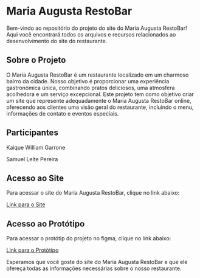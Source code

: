 # Maria Augusta RestoBar
Bem-vindo ao repositório do projeto do site do Maria Augusta RestoBar! Aqui você encontrará todos os arquivos e recursos relacionados ao desenvolvimento do site do restaurante.

## Sobre o Projeto
O Maria Augusta RestoBar é um restaurante localizado em um charmoso bairro da cidade. Nosso objetivo é proporcionar uma experiência gastronômica única, combinando pratos deliciosos, uma atmosfera acolhedora e um serviço excepcional. Este projeto tem como objetivo criar um site que represente adequadamente o Maria Augusta RestoBar online, oferecendo aos clientes uma visão geral do restaurante, incluindo o menu, informações de contato e eventos especiais.

## Participantes
Kaique William Garrone

Samuel Leite Pereira

## Acesso ao Site
Para acessar o site do Maria Augusta RestoBar, clique no link abaixo:

[Link para o Site](https://mariaaugustarestobar.netlify.app/)

## Acesso ao Protótipo
Para acessar o protótip do projeto no figma, clique no link abaixo:

[Link para o Protótipo](https://www.figma.com/file/ExvXRE2OOizx7oDs9vZ6gn/Final-Project-Design?type=design&node-id=245-1027&mode=design&t=FMKBqk3avafoqAYX-0)

Esperamos que você goste do site do Maria Augusta RestoBar e que ele ofereça todas as informações necessárias sobre o nosso restaurante.
